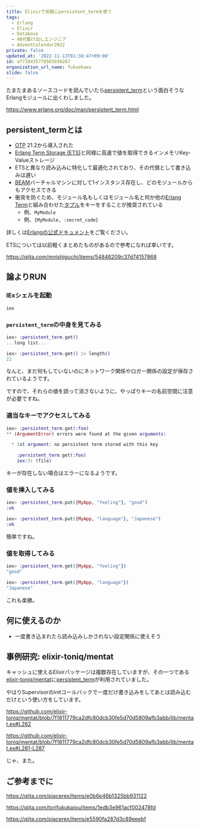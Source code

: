 ```yaml
---
title: Elixirで気軽にpersistent_termを使う
tags:
  - Erlang
  - Elixir
  - Database
  - 40代駆け出しエンジニア
  - AdventCalendar2022
private: false
updated_at: '2022-11-13T01:38:47+09:00'
id: ef710435778565b56287
organization_url_name: fukuokaex
slide: false
---
```

たまたまあるソースコードを読んでいたら[persistent_term]という面白そうなErlangモジュールに出くわしました。

https://www.erlang.org/doc/man/persistent_term.html

## persistent_termとは

- [OTP] 21.2から導入された
- [Erlang Term Storage (ETS)][ets]と同様に高速で値を取得できるインメモリKey-Valueストレージ
- ETSと異なり読み込みに特化して最適化されており、その代償として書き込みは遅い
- [BEAM]バーチャルマシンに対して1インスタンス存在し、どのモジュールからもアクセスできる
- 衝突を防ぐため、モジュール名もしくはモジュール名と何か他の[Erlang Term][term]と組み合わせた[タプル][tuple]をキーをすることが推奨されている
  - 例、`MyModule`
  - 例、`{MyModule, :secret_code}`

詳しくは[Erlangの公式ドキュメント][persistent_term]をご覧ください。


ETSについては以前軽くまとめたものがあるので参考になれば幸いです。

https://qiita.com/mnishiguchi/items/54846209c37d74157868

## 論よりRUN

### IExシェルを起動

```bash
iex
```

### `persistent_term`の中身を見てみる

```elixir
iex> :persistent_term.get()
...long list...

iex> :persistent_term.get() |> length()
22
```

なんと、まだ何もしていないのにネットワーク関係やロガー関係の設定が保存されているようです。

ですので、それらの値を誤って消さないように、やっぱりキーの名前空間に注意が必要ですね。

### 適当なキーでアクセスしてみる

```elixir
iex> :persistent_term.get(:foo)
** (ArgumentError) errors were found at the given arguments:

  * 1st argument: no persistent term stored with this key

    :persistent_term.get(:foo)
    iex:3: (file)
```

キーが存在しない場合はエラーになるようです。

### 値を挿入してみる


```elixir
iex> :persistent_term.put({MyApp, "feeling"}, "good")
:ok

iex> :persistent_term.put({MyApp, "language"}, "Japanese")
:ok
```

簡単ですね。

### 値を取得してみる


```elixir
iex> :persistent_term.get({MyApp, "feeling"})
"good"

iex> :persistent_term.get({MyApp, "language"})
"Japanese"
```

これも楽勝。

## 何に使えるのか
- 一度書き込まれたら読み込みしかされない設定関係に使えそう

## 事例研究: elixir-toniq/mentat

キャッシュに使えるElixirパッケージは複数存在していますが、その一つである[elixir-toniq/mentat]に[persistent_term]が利用されていました。

やはりSupervisorのinitコールバックで一度だけ書き込みをしてあとは読み込むだけという使い方をしています。

https://github.com/elixir-toniq/mentat/blob/7f1811779ca2dfc80dcb30fe5d70d5809afb3abb/lib/mentat.ex#L262

https://github.com/elixir-toniq/mentat/blob/7f1811779ca2dfc80dcb30fe5d70d5809afb3abb/lib/mentat.ex#L281-L287

[ets]: https://www.erlang.org/doc/man/ets.html
[persistent_term]: https://www.erlang.org/doc/man/persistent_term.html
[elixir-toniq/mentat]: https://github.com/elixir-toniq/mentat
[term]: https://www.erlang.org/doc/reference_manual/data_types.html
[tuple]: https://hexdocs.pm/elixir/Tuple.html
[BEAM]: https://en.wikipedia.org/wiki/BEAM_(Erlang_virtual_machine)
[OTP]: https://en.wikipedia.org/wiki/Open_Telecom_Platform

じゃ、また。

## ご参考までに

https://qiita.com/piacerex/items/e0b6e46b1325bb931122

https://qiita.com/torifukukaiou/items/1edb3e961acf002478fd

https://qiita.com/piacerex/items/e5590fa287d3c89eeebf
